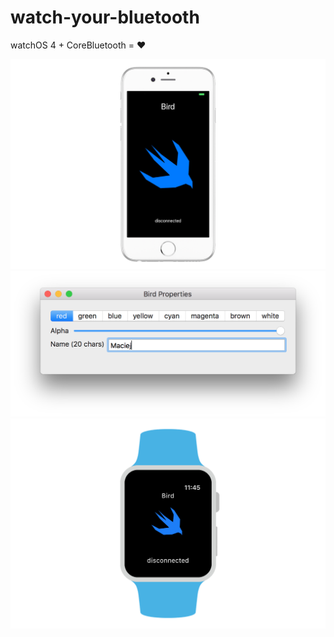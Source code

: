 # watch-your-bluetooth

watchOS 4 + CoreBluetooth = ❤️

![](iphone.png)
![](mac.png)
![](watch.png)
